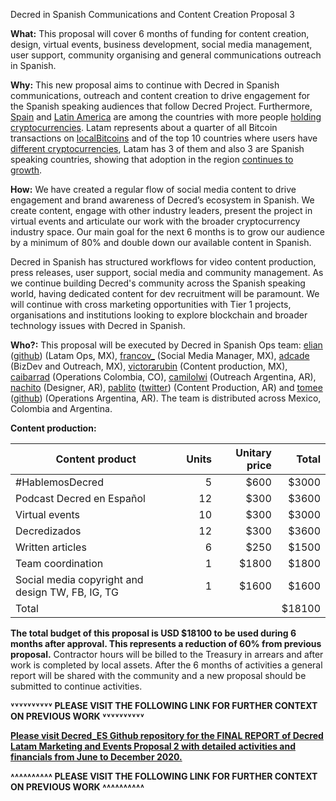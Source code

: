 Decred in Spanish Communications and Content Creation Proposal 3

**What:** This proposal will cover 6 months of funding for content creation, design, virtual events, business development, social media management, user support, community organising and general communications outreach in Spanish. 

**Why:** This new proposal aims to continue with Decred in Spanish communications,  outreach and content creation to drive engagement for the Spanish speaking audiences that follow Decred Project. Furthermore, [Spain](https://www.europeworldnews.com/six-keys-to-understanding-how-cryptocurrencies-work-in-spain/) and [Latin America](https://www.garrigues.com/en_GB/garrigues-digital/cryptocurrencies-emerging-rules-lead-way-latin-america) are among the countries with more people [holding cryptocurrencies](https://www.statista.com/chart/18345/crypto-currency-adoption/). Latam represents about a quarter of all Bitcoin transactions on [localBitcoins](https://pbs.twimg.com/media/EXICfh1UYAAOm3R?format=jpg&name=large) and of the top 10 countries where users have [different cryptocurrencies](https://medium.com/dovewallet-en/which-country-has-the-highest-percentage-of-users-with-11-or-more-digital-assets-8b1fcb008b35), Latam has 3 of them and also 3 are Spanish speaking countries, showing that adoption in the region [continues to growth](https://blog.chainalysis.com/reports/2020-global-cryptocurrency-adoption-index-2020). 

**How:** We have created a regular flow of social media content to drive engagement and brand awareness of Decred’s ecosystem in Spanish. We create content, engage with other industry leaders, present the project in virtual events and articulate our work with the broader cryptocurrency industry space. Our main goal for the next 6 months is to grow our audience by a minimum of 80% and double down our available content in Spanish.

Decred in Spanish has structured workflows for video content production, press releases, user support, social media and community management. As we continue building Decred's community across the Spanish speaking world, having dedicated content for dev recruitment will be paramount. We will continue with cross marketing opportunities with Tier 1 projects, organisations and institutions looking to explore blockchain and broader technology issues with Decred in Spanish.

**Who?:** This proposal will be executed by Decred in Spanish Ops team: [elian](https://twitter.com/elianhuesca) ([github](https://github.com/3lian)) (Latam Ops, MX), [francov_](https://twitter.com/Francov99_) (Social Media Manager, MX), [adcade](https://twitter.com/addcade) (BizDev and Outreach, MX), [victorarubin](https://twitter.com/victorarubin/) (Content production, MX), [caibarrad](https://twitter.com/CaIbarraD) (Operations Colombia, CO), [camilolwi](https://twitter.com/Camilolwi) (Outreach Argentina, AR), [nachito](https://github.com/Reidiojed) (Designer, AR), [pablito](https://github.com/pLabarta) ([twitter](https://twitter.com/plabarta_)) (Content Production, AR) and [tomee](https://twitter.com/tomasgroos) ([github](url)) (Operations Argentina, AR). The team is distributed across Mexico, Colombia and Argentina. 

**Content production:**

Content product|Units|Unitary price|Total
-|--:|--:|--:
#HablemosDecred|5|$600|$3000
Podcast Decred en Español|12|$300|$3600
Virtual events|10|$300|$3000
Decredizados|12|$300|$3600
Written articles|6|$250|$1500
Team coordination|1|$1800|$1800
Social media copyright and design TW, FB, IG, TG|1|$1600|$1600
Total|  |  |$18100

**The total budget of this proposal is USD $18100 to be used during 6 months after approval. This represents a reduction of 60% from previous proposal.** Contractor hours will be billed to the Treasury in arrears and after work is completed by local assets. After the 6 months of activities a general report will be shared with the community and a new proposal should be submitted to continue activities. 

**˅˅˅˅˅˅˅˅˅˅ PLEASE VISIT THE FOLLOWING LINK FOR FURTHER CONTEXT ON PREVIOUS WORK ˅˅˅˅˅˅˅˅˅˅**

[ **Please visit Decred_ES Github repository for the FINAL REPORT of Decred Latam Marketing and Events Proposal 2 with detailed activities and financials from June to December 2020.**](https://github.com/DecredES/Monthly_reports/blob/master/Final_Report_June_December_2020.md)

**˄˄˄˄˄˄˄˄˄˄ PLEASE VISIT THE FOLLOWING LINK FOR FURTHER CONTEXT ON PREVIOUS WORK ˄˄˄˄˄˄˄˄˄˄**